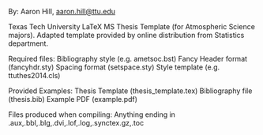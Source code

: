 By: Aaron Hill, aaron.hill@ttu.edu

Texas Tech University LaTeX MS Thesis Template (for Atmospheric Science majors). 
Adapted template provided by online distribution from Statistics
department. 

Required files:
Bibliography style  (e.g. ametsoc.bst) 
Fancy Header format (fancyhdr.sty)
Spacing format      (setspace.sty) 
Style template      (e.g. ttuthes2014.cls)

Provided Examples:
Thesis Template   (thesis_template.tex)
Bibliography file (thesis.bib)
Example PDF       (example.pdf)

Files produced when compiling:
Anything ending in .aux,.bbl,.blg,.dvi,.lof,.log,.synctex.gz,.toc

